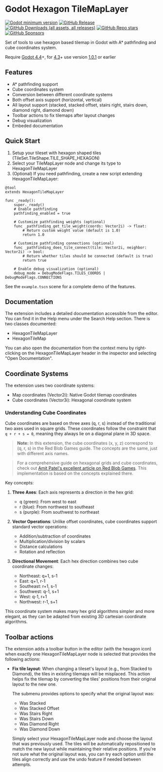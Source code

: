 # Godot Hexagon TileMapLayer
[![Godot minimum version](https://img.shields.io/badge/Godot-v4.4%2B-%232C3E50?logo=godotengine&logoColor=6584C4&style=for-the-badge)](https://godotengine.org/releases/4.4/)
[![GitHub Release](https://img.shields.io/github/v/release/Zehir/godot-hexagon-tile-map-layer?sort=semver&display_name=release&style=for-the-badge&color=2980B9)](https://github.com/Zehir/godot-hexagon-tile-map-layer/releases/latest)
[![GitHub Downloads (all assets, all releases)](https://img.shields.io/github/downloads/Zehir/godot-hexagon-tile-map-layer/total?style=for-the-badge&color=2980B9)](https://github.com/Zehir/godot-hexagon-tile-map-layer/releases)
[![GitHub Repo stars](https://img.shields.io/github/stars/Zehir/godot-hexagon-tile-map-layer?style=for-the-badge&color=16A085)](https://github.com/Zehir/godot-hexagon-tile-map-layer/stargazers)
[![GitHub Sponsors](https://img.shields.io/github/sponsors/Zehir?style=for-the-badge&color=16A085)](https://github.com/sponsors/Zehir)

Set of tools to use hexagon based tilemap in Godot with A\* pathfinding and cube coordinates system.

Require [Godot 4.4](https://godotengine.org/releases/4.4/)+, for [4.3](https://godotengine.org/releases/4.3/)+ use version [1.0.1](https://github.com/Zehir/godot-hexagon-tile-map-layer/releases/tag/v1.0.1) or earlier

## Features

- A\* pathfinding support
- Cube coordinates system
- Conversion between different coordinate systems
- Both offset axis support (horizontal, vertical)
- All layout support (stacked, stacked offset, stairs right, stairs down, diamond right, diamond down)
- Toolbar actions to fix tilemaps after layout changes
- Debug visualization
- Embeded documentation

## Quick Start

1. Setup your tileset with hexagon shaped tiles (TileSet.TileShape.TILE_SHAPE_HEXAGON)
2. Select your TileMapLayer node and change its type to HexagonTileMapLayer
3. (Optional) If you need pathfinding, create a new script extending HexagonTileMapLayer:

```gdscript
@tool
extends HexagonTileMapLayer

func _ready():
    super._ready()
    # Enable pathfinding
    pathfinding_enabled = true

    # Customize pathfinding weights (optional)
    func _pathfinding_get_tile_weight(coords: Vector2i) -> float:
        # Return custom weight value (default is 1.0)
        return 1.0

    # Customize pathfinding connections (optional)
    func _pathfinding_does_tile_connect(tile: Vector2i, neighbor: Vector2i) -> bool:
        # Return whether tiles should be connected (default is true)
        return true

    # Enable debug visualization (optional)
    debug_mode = DebugModeFlags.TILES_COORDS | DebugModeFlags.CONNECTIONS
```

See the `example.tscn` scene for a complete demo of the features.

## Documentation

The extension includes a detailed documentation accessible from the editor. You can find it in the Help menu under the Search Help section.
There is two classes documented:

- HexagonTileMapLayer
- HexagonTileMap

You can also open the documentation from the context menu by right-clicking on the HexagonTileMapLayer header in the inspector and selecting "Open Documentation".

## Coordinate Systems

The extension uses two coordinate systems:

- Map coordinates (Vector2i): Native Godot tilemap coordinates
- Cube coordinates (Vector3i): Hexagonal coordinate system

### Understanding Cube Coordinates

Cube coordinates are based on three axes (q, r, s) instead of the traditional two axes used in square grids. These coordinates follow the constraint that `q + r + s = 0`, meaning they always lie on a diagonal plane in 3D space.

> **Note:** In this extension, the cube coordinates (x, y, z) correspond to (q, r, s) in the Red Blob Games guide. The concepts are the same, just with different axis names.

> For a comprehensive guide on hexagonal grids and cube coordinates, check out [Amit Patel's excellent article on Red Blob Games](https://www.redblobgames.com/grids/hexagons/). This implementation is based on the concepts explained there.

Key concepts:

1. **Three Axes**: Each axis represents a direction in the hex grid:

   - q (green): From west to east
   - r (blue): From northwest to southeast
   - s (purple): From southwest to northeast

2. **Vector Operations**: Unlike offset coordinates, cube coordinates support standard vector operations:

   - Addition/subtraction of coordinates
   - Multiplication/division by scalars
   - Distance calculations
   - Rotation and reflection

3. **Directional Movement**: Each hex direction combines two cube coordinate changes:

   - Northeast: q+1, s-1
   - East: q+1, r-1
   - Southeast: r+1, s-1
   - Southwest: q-1, s+1
   - West: q-1, r+1
   - Northwest: r-1, s+1

This coordinate system makes many hex grid algorithms simpler and more elegant, as they can be adapted from existing 3D cartesian coordinate algorithms.

## Toolbar actions

The extension adds a toolbar button in the editor (with the hexagon icon) when exactly one HexagonTileMapLayer node is selected that provides the following actions:

- **Fix tile layout**: When changing a tileset's layout (e.g., from Stacked to Diamond), the tiles in existing tilemaps will be misplaced. This action helps fix the tilemap by converting the tiles' positions from their original layout to the new one.

  The submenu provides options to specify what the original layout was:

  - Was Stacked
  - Was Stacked Offset
  - Was Stairs Right
  - Was Stairs Down
  - Was Diamond Right
  - Was Diamond Down

  Simply select your HexagonTileMapLayer node and choose the layout that was previously used. The tiles will be automatically repositioned to match the new layout while maintaining their relative positions. If you're not sure what the original layout was, you can try each option until the tiles align correctly and use the undo feature if needed between attempts.
